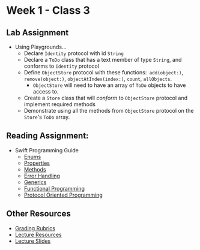 # Week 1 - Class 3
## Lab Assignment
* Using Playgrounds…
  * Declare `Identity` protocol with id `String`
  * Declare a `ToDo` class that has a text member of type `String`, and conforms to `Identity` protocol
  * Define `ObjectStore` protocol with these functions:` add(object:)`, `remove(object:)`, `objectAtIndex(index:)`, `count`, `allObjects`.
    * `ObjectStore` will need to have an array of `ToDo` objects to have access to.  
  * Create a `Store` class that will *conform* to `ObjectStore` protocol and implement required methods
  * Demonstrate using all the methods from `ObjectStore` protocol on the `Store`'s `ToDo` array.

## Reading Assignment:
* Swift Programming Guide
  * [Enums](https://developer.apple.com/library/content/documentation/Swift/Conceptual/Swift_Programming_Language/Enumerations.html)  
  * [Properties](https://developer.apple.com/library/content/documentation/Swift/Conceptual/Swift_Programming_Language/Properties.html)  
  * [Methods](https://developer.apple.com/library/content/documentation/Swift/Conceptual/Swift_Programming_Language/Methods.html)  
  * [Error Handling](https://developer.apple.com/library/content/documentation/Swift/Conceptual/Swift_Programming_Language/ErrorHandling.html)  
  * [Generics](https://developer.apple.com/library/content/documentation/Swift/Conceptual/Swift_Programming_Language/Generics.html)  
  * [Functional Programming](https://www.raywenderlich.com/82599/swift-functional-programming-tutorial)  
  * [Protocol Oriented Programming](https://developer.apple.com/videos/play/wwdc2015/408/)  

## Other Resources
* [Grading Rubrics](../../resources/)
* [Lecture Resources](lecture/)
* [Lecture Slides](https://www.icloud.com/keynote/000c81ghNQmttrE6AJQjFIRzw#Week1_Day3)

